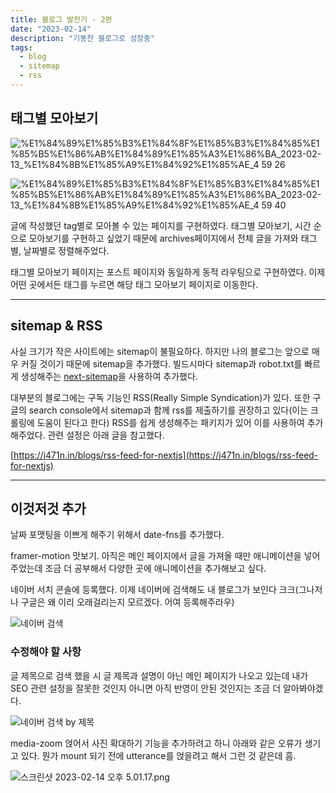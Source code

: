 ```yaml
---
title: 블로그 발전기 - 2편
date: "2023-02-14"
description: "기똥찬 블로그로 성장중"
tags:
  - blog
  - sitemap
  - rss
---
```


## 태그별 모아보기

![%E1%84%89%E1%85%B3%E1%84%8F%E1%85%B3%E1%84%85%E1%85%B5%E1%86%AB%E1%84%89%E1%85%A3%E1%86%BA_2023-02-13_%E1%84%8B%E1%85%A9%E1%84%92%E1%85%AE_4 59 26](https://user-images.githubusercontent.com/67692759/218408045-87a82f59-184c-4026-b502-ab29f5a53e2f.png)

![%E1%84%89%E1%85%B3%E1%84%8F%E1%85%B3%E1%84%85%E1%85%B5%E1%86%AB%E1%84%89%E1%85%A3%E1%86%BA_2023-02-13_%E1%84%8B%E1%85%A9%E1%84%92%E1%85%AE_4 59 40](https://user-images.githubusercontent.com/67692759/218408147-c00a8fae-5d47-4c2d-b4a5-2f0f0be1c728.png)

글에 작성했던 tag별로 모아볼 수 있는 페이지를 구현하였다. 태그별 모아보기, 시간 순으로 모아보기를 구현하고 싶었기 때문에 archives페이지에서 전체 글을 가져와 태그별, 날짜별로 정렬해주었다.

태그별 모아보기 페이지는 포스트 페이지와 동일하게 동적 라우팅으로 구현하였다. 이제 어떤 곳에서든 태그를 누르면 해당 태그 모아보기 페이지로 이동한다.

---

## sitemap & RSS

사실 크기가 작은 사이트에는 sitemap이 불필요하다. 하지만 나의 블로그는 앞으로 매우 커질 것이기 때문에 sitemap을 추가했다. 빌드시마다 sitemap과 robot.txt를 빠르게 생성해주는 [next-sitemap](https://www.npmjs.com/package/next-sitemap)을 사용하여 추가했다.

대부분의 블로그에는 구독 기능인 RSS(Really Simple Syndication)가 있다. 또한 구글의 search console에서 sitemap과 함께 rss를 제출하기를 권장하고 있다(이는 크롤링에 도움이 된다고 한다) RSS를 쉽게 생성해주는 패키지가 있어 이를 사용하여 추가해주었다. 관련 설정은 아래 글을 참고했다.

[https://j471n.in/blogs/rss-feed-for-nextjs](https://j471n.in/blogs/rss-feed-for-nextjs)

---

## 이것저것 추가

날짜 포맷팅을 이쁘게 해주기 위해서 date-fns를 추가했다.

framer-motion 맛보기. 아직은 메인 페이지에서 글을 가져올 때만 애니메이션을 넣어주었는데 조금 더 공부해서 다양한 곳에 애니메이션을 추가해보고 싶다.

네이버 서치 콘솔에 등록했다. 이제 네이버에 검색해도 내 블로그가 보인다 크크(그나저나 구글은 왜 이리 오래걸리는지 모르겠다. 어여 등록해주라우)

![네이버 검색](https://user-images.githubusercontent.com/67692759/218408281-54d491c6-fff7-44a4-bdca-239f8ef22c32.png)

### 수정해야 할 사항

글 제목으로 검색 했을 시 글 제목과 설명이 아닌 메인 페이지가 나오고 있는데 내가 SEO 관련 설정을 잘못한 것인지 아니면 아직 반영이 안된 것인지는 조금 더 알아봐야겠다.

![네이버 검색 by 제목](https://user-images.githubusercontent.com/67692759/218408287-6b02f12c-0bc5-4578-868b-89263f69919e.png)

media-zoom 얹어서 사진 확대하기 기능을 추가하려고 하니 아래와 같은 오류가 생기고 있다. 뭔가 mount 되기 전에 utterance를 얹을려고 해서 그런 것 같은데 흠.

![스크린샷 2023-02-14 오후 5.01.17.png](https://user-images.githubusercontent.com/67692759/218753955-e2c41da5-423f-4570-9532-8b9f1d6f045e.png)

